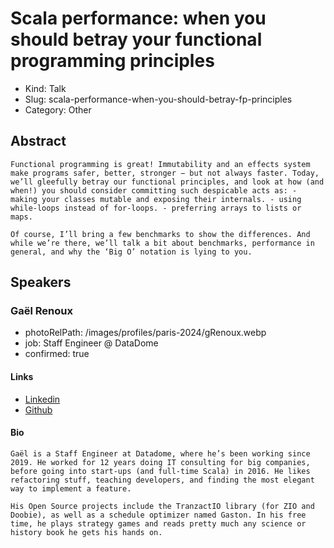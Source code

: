 # Scala performance: when you should betray your functional programming principles

- Kind: Talk
- Slug: scala-performance-when-you-should-betray-fp-principles
- Category: Other

## Abstract

```
Functional programming is great! Immutability and an effects system make programs safer, better, stronger − but not always faster. Today, we’ll gleefully betray our functional principles, and look at how (and when!) you should consider committing such despicable acts as: - making your classes mutable and exposing their internals. - using while-loops instead of for-loops. - preferring arrays to lists or maps.

Of course, I’ll bring a few benchmarks to show the differences. And while we’re there, we’ll talk a bit about benchmarks, performance in general, and why the ‘Big O’ notation is lying to you.
```

## Speakers

### Gaël Renoux

- photoRelPath: /images/profiles/paris-2024/gRenoux.webp
- job: Staff Engineer @ DataDome
- confirmed: true

#### Links

- [Linkedin](https://www.linkedin.com/in/gaël-renoux-71956013/)
- [Github](https://github.com/gaelrenoux)

#### Bio

```
Gaël is a Staff Engineer at Datadome, where he’s been working since 2019. He worked for 12 years doing IT consulting for big companies, before going into start-ups (and full-time Scala) in 2016. He likes refactoring stuff, teaching developers, and finding the most elegant way to implement a feature.

His Open Source projects include the TranzactIO library (for ZIO and Doobie), as well as a schedule optimizer named Gaston. In his free time, he plays strategy games and reads pretty much any science or history book he gets his hands on.
```
